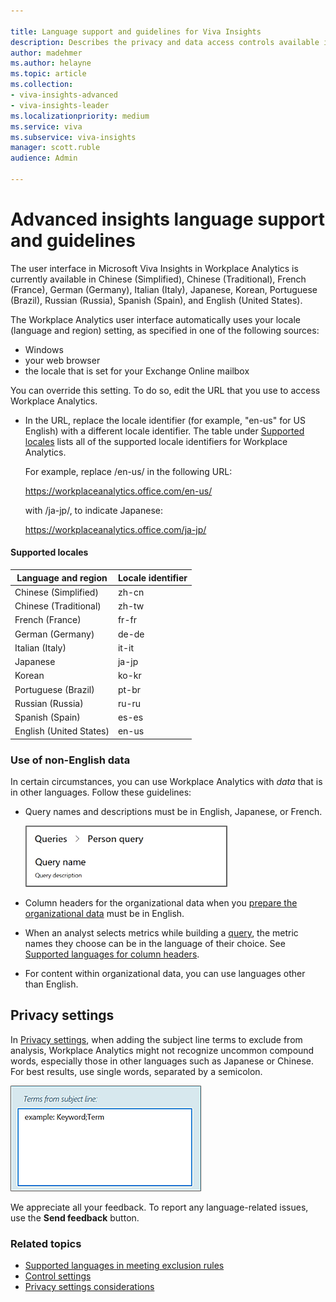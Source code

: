 ```yaml
---

title: Language support and guidelines for Viva Insights
description: Describes the privacy and data access controls available in Microsoft Viva Insights 
author: madehmer
ms.author: helayne
ms.topic: article
ms.collection: 
- viva-insights-advanced
- viva-insights-leader
ms.localizationpriority: medium 
ms.service: viva 
ms.subservice: viva-insights 
manager: scott.ruble
audience: Admin

---
```


# Advanced insights language support and guidelines

The user interface in Microsoft Viva Insights in Workplace Analytics is currently available in Chinese (Simplified), Chinese (Traditional), French (France), German (Germany), Italian (Italy), Japanese, Korean, Portuguese (Brazil), Russian (Russia), Spanish (Spain), and English (United States).

The Workplace Analytics user interface automatically uses your locale (language and region) setting, as specified in one of the following sources:

* Windows
* your web browser
* the locale that is set for your Exchange Online mailbox

You can override this setting. To do so, edit the URL that you use to access Workplace Analytics.

* In the URL, replace the locale identifier (for example, "en-us" for US English) with a different locale identifier. The table under [Supported locales](#supported-locales) lists all of the supported locale identifiers for Workplace Analytics.

    For example, replace /en-us/ in the following URL:

    https://workplaceanalytics.office.com/en-us/ 

    with /ja-jp/, to indicate Japanese:

    https://workplaceanalytics.office.com/ja-jp/ 

#### Supported locales

Language and region | Locale identifier
------ | ------
Chinese (Simplified) | zh-cn
Chinese (Traditional) | zh-tw
French (France) | fr-fr
German (Germany) | de-de
Italian (Italy) | it-it
Japanese | ja-jp
Korean | ko-kr
Portuguese (Brazil) | pt-br
Russian (Russia) | ru-ru
Spanish (Spain) | es-es
English (United States) | en-us

### Use of non-English data

In certain circumstances, you can use Workplace Analytics with _data_ that is in other languages. Follow these guidelines:

* Query names and descriptions must be in English, Japanese, or French.

   ![Query names and descriptions.](../Images/WpA/Overview/query-name-description.png)

* Column headers for the organizational data when you [prepare the organizational data](../Setup/Prepare-organizational-data.md) must be in English.

* When an analyst selects metrics while building a [query](../tutorials/query-basics.md), the metric names they choose can be in the language of their choice. See [Supported languages for column headers](../use/view-download-and-export-query-results.md?branch=pas-pd-other-char-sets#supported-languages-for-column-headers).

* For content within organizational data, you can use languages other than English.

## Privacy settings

In [Privacy settings](../use/privacy-settings.md), when adding the subject line terms to exclude from analysis, Workplace Analytics might not recognize uncommon compound words, especially those in other languages such as Japanese or Chinese. For best results, use single words, separated by a semicolon.

![Exclude terms from subject line.](../Images/WpA/Overview/exclude-terms-from-subject-line.png)

We appreciate all your feedback. To report any language-related issues, use the **Send feedback** button.

### Related topics

* [Supported languages in meeting exclusion rules](../tutorials/meeting-exclusion-concept.md#supported-languages)
* [Control settings](../use/settings.md)
* [Privacy settings considerations](../Privacy/privacy-considerations.md)
